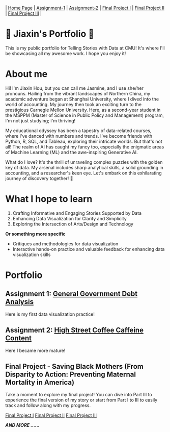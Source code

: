 | [Home Page](https://jasmine54.github.io/Data-Visualization/) | [Assignment-1](Assignment-1.md) | [Assignment-2](Assignment-2.md) | [Final Project I](final-project-part-1.md) | [Final Project II](final-project-part-2.md) | [Final Project III](final-project-part-3.md) |

# 🌟 Jiaxin's Portfolio 🌟
This is my public portfolio for Telling Stories with Data at CMU! It's where I'll be showcasing all my awesome work. I hope you enjoy it!

# About me
Hi! I'm Jiaxin Hou, but you can call me Jasmine, and I use she/her pronouns. Hailing from the vibrant landscapes of Northern China, my academic adventure began at Shanghai University, where I dived into the world of accounting. My journey then took an exciting turn to the prestigious Carnegie Mellon University. Here, as a second-year student in the MSPPM (Master of Science in Public Policy and Management) program, I'm not just studying; I'm thriving!

My educational odyssey has been a tapestry of data-related courses, where I've danced with numbers and trends. I've become friends with Python, R, SQL, and Tableau, exploring their intricate worlds. But that's not all! The realm of AI has caught my fancy too, especially the enigmatic areas of Machine Learning (ML) and the awe-inspiring Generative AI.

What do I love? It's the thrill of unraveling complex puzzles with the golden key of data. My arsenal includes sharp analytical skills, a solid grounding in accounting, and a researcher's keen eye. Let's embark on this exhilarating journey of discovery together! 🚀

# What I hope to learn
 
1. Crafting Informative and Engaging Stories Supported by Data
2. Enhancing Data Visualization for Clarity and Simplicity
3. Exploring the Intersection of Arts/Design and Technology

**Or something more specific** 
- Critiques and methodologies for data visualization
- Interactive hands-on practice and valuable feedback for enhancing data visualization skills


# Portfolio

## Assignment 1: [General Government Debt Analysis](Assignment-1.md)

Here is my first data visualization practice!


## Assignment 2: [High Street Coffee Caffeine Content](Assignment-2.md)

Here I became more mature!

## Final Project - Saving Black Mothers (From Disparity to Action: Preventing Maternal Mortality in America)

Take a moment to explore my final project! You can dive into Part III to experience the final version of my story or start from Part I to III to easily track and follow along with my progress.

[Final Project I](final-project-part-1.md)
[Final Project II](final-project-part-2.md) 
[Final Project III](final-project-part-3.md)



***AND MORE ......***

